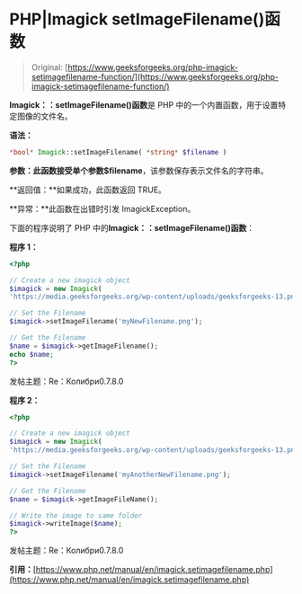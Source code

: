 # PHP|Imagick setImageFilename()函数

> Original: [https://www.geeksforgeeks.org/php-imagick-setimagefilename-function/](https://www.geeksforgeeks.org/php-imagick-setimagefilename-function/)

**Imagick：：setImageFilename()函数**是 PHP 中的一个内置函数，用于设置特定图像的文件名。

**语法：**

```php
*bool* Imagick::setImageFilename( *string* $filename )
```

**参数：**此函数接受单个参数**$filename**，该参数保存表示文件名的字符串。

**返回值：**如果成功，此函数返回 TRUE。

**异常：**此函数在出错时引发 ImagickException。

下面的程序说明了 PHP 中的**Imagick：：setImageFilename()函数**：

**程序 1：**

```php
<?php

// Create a new imagick object
$imagick = new Imagick(
'https://media.geeksforgeeks.org/wp-content/uploads/geeksforgeeks-13.png');

// Set the Filename
$imagick->setImageFilename('myNewFilename.png');

// Get the Filename
$name = $imagick->getImageFilename();
echo $name;
?>
```

发帖主题：Re：Колибри0.7.8.0

**程序 2：**

```php
<?php

// Create a new imagick object
$imagick = new Imagick(
'https://media.geeksforgeeks.org/wp-content/uploads/geeksforgeeks-13.png');

// Set the Filename
$imagick->setImageFilename('myAnotherNewFilename.png');

// Get the Filename
$name = $imagick->getImageFileName();

// Write the image to same folder
$imagick->writeImage($name);
?>
```

发帖主题：Re：Колибри0.7.8.0

**引用：**[https://www.php.net/manual/en/imagick.setimagefilename.php](https://www.php.net/manual/en/imagick.setimagefilename.php)